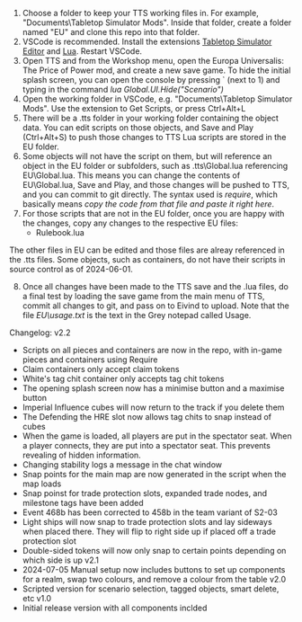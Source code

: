 1. Choose a folder to keep your TTS working files in. For example, "Documents\Tabletop Simulator Mods". Inside that folder, create a folder named "EU" and clone this repo into that folder.
2. VSCode is recommended. Install the extensions [Tabletop Simulator Editor](https://marketplace.visualstudio.com/items?itemName=sebaestschjin.tts-editor) and [Lua](https://marketplace.visualstudio.com/items?itemName=sumneko.lua). Restart VSCode.
3. Open TTS and from the Workshop menu, open the Europa Universalis: The Price of Power mod, and create a new save game. To hide the initial splash screen, you can open the console by pressing ` (next to 1) and typing in the command *lua Global.UI.Hide("Scenario")*
4. Open the working folder in VSCode, e.g. "Documents\Tabletop Simulator Mods". Use the extension to Get Scripts, or press Ctrl+Alt+L
5. There will be a .tts folder in your working folder containing the object data. You can edit scripts on those objects, and Save and Play (Ctrl+Alt+S) to push those changes to TTS
Lua scripts are stored in the EU folder.
6. Some objects will not have the script on them, but will reference an object in the EU folder or subfolders, such as .tts\Global.lua referencing EU\Global.lua. This means you can change the contents of EU\Global.lua, Save and Play, and those changes will be pushed to TTS, and you can commit to git directly. The syntax used is *require*, which basically means *copy the code from that file and paste it right here*.
7. For those scripts that are not in the EU folder, once you are happy with the changes, copy any changes to the respective EU files:
    - Rulebook.lua

The other files in EU can be edited and those files are alreay referenced in the .tts files. Some objects, such as containers, do not have their scripts in source control as of 2024-06-01.

8. Once all changes have been made to the TTS save and the .lua files, do a final test by loading the save game from the main menu of TTS, commit all changes to git, and pass on to Eivind to upload. Note that the file *EU\usage.txt* is the text in the Grey notepad called Usage.

Changelog:
v2.2
- Scripts on all pieces and containers are now in the repo, with in-game pieces and containers using Require
- Claim containers only accept claim tokens
- White's tag chit container only accepts tag chit tokens
- The opening splash screen now has a minimise button and a maximise button
- Imperial Influence cubes will now return to the track if you delete them
- The Defending the HRE slot now allows tag chits to snap instead of cubes
- When the game is loaded, all players are put in the spectator seat. When a player connects, they are put into a spectator seat. This prevents revealing of hidden information.
- Changing stability logs a message in the chat window
- Snap points for the main map are now generated in the script when the map loads
- Snap poinst for trade protection slots, expanded trade nodes, and milestone tags have been added
- Event 468b has been corrected to 458b in the team variant of S2-03
- Light ships will now snap to trade protection slots and lay sideways when placed there. They will flip to right side up if placed off a trade protection slot
- Double-sided tokens will now only snap to certain points depending on which side is up
v2.1
- 2024-07-05 Manual setup now includes buttons to set up components for a realm, swap two colours, and remove a colour from the table
v2.0
- Scripted version for scenario selection, tagged objects, smart delete, etc
v1.0
- Initial release version with all components inclded